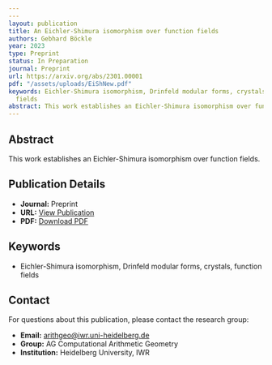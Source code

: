 ```yaml
---
---
layout: publication
title: An Eichler-Shimura isomorphism over function fields
authors: Gebhard Böckle
year: 2023
type: Preprint
status: In Preparation
journal: Preprint
url: https://arxiv.org/abs/2301.00001
pdf: "/assets/uploads/EiShNew.pdf"
keywords: Eichler-Shimura isomorphism, Drinfeld modular forms, crystals, function
  fields
abstract: This work establishes an Eichler-Shimura isomorphism over function fields.
---
```



## Abstract

This work establishes an Eichler-Shimura isomorphism over function fields.

## Publication Details

- **Journal:** Preprint
- **URL:** [View Publication](https://arxiv.org/abs/2301.00001)
- **PDF:** [Download PDF](/assets/uploads/EiShNew.pdf)

## Keywords

- Eichler-Shimura isomorphism, Drinfeld modular forms, crystals, function fields


## Contact

For questions about this publication, please contact the research group:
- **Email:** arithgeo@iwr.uni-heidelberg.de
- **Group:** AG Computational Arithmetic Geometry
- **Institution:** Heidelberg University, IWR